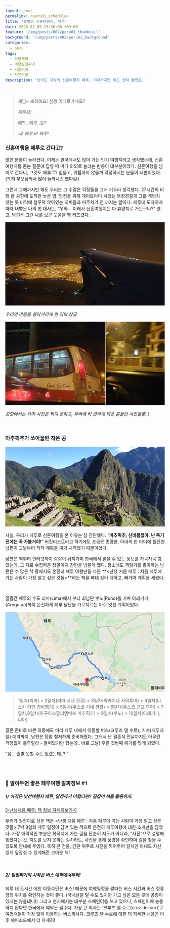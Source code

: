 ```yaml
---
layout: post
permalink: /peru01_schedule/
title: '뜻밖의 신혼여행지, 페루!'
date: 2020-02-09 13:30:00 +09:00
feature: '/img/posts/002/peru01_thumbnail'
background: '/img/posts/002/peru01_background'
categories:
  - peru
tags:
  - 여행계획
  - 여행일정짜기
  - 커플여행
  - 자유여행
description: '난이도 극상의 신혼여행지 페루, 이때까지만 해도 전혀 몰랐죠.'

---
```


> 졔님~ 축하해요! 신행 어디로가세요?
>
> *페루요!*
>
> 에?!.. 페루..요?
>
> *네! 페루요! 페루!*

### 신혼여행을 페루로 간다고?

많은 분들이 놀라셨다. 이제는 한국에서도 많이 가는 인기 여행지라고 생각했는데, 신혼여행지를 묻는 질문에 답할 때 마다 의외로 놀라는 반응이 대부분이었다. 신혼여행을 남미로 간다니, 그것도 페루로? 힘들고, 위험하지 않을까 걱정하시는 분들이 태반이었다. (특히 부모님께서 많이 놀라시긴 했다😥)

그런데 그때까지만 해도 우리는 그 수많은 걱정들을 그저 기우라 생각했다. 27시간의 비행 끝 공항에 도착한 늦은 밤. 안전을 위해 게이트마다 서있는 무장경찰과 그를 게의치 않는 듯 바닥에 철푸덕 앉아있는 히피들과 마주치기 전 까지는 말이다. 페루에 도착하자마자 내뱉은 나의 첫 대사는, “우와... 이래서 신혼여행지는 다 휴양지로 가는구나?” 였고, 남편은 그런 나를 보곤 웃음을 빵 터뜨렸다. 

![페루공항](/img/posts/002/01.jpg)

*우리의 마음을 콩닥거리게 한 리마 상공*

![페루공항](/img/posts/002/02.jpg)

*공항에서는 차마 사진은 찍지 못하고, 우버에 타 급하게 찍은 흔들린 사진들뿐..!*

<br>

### 마추픽추가 쏘아올린 작은 공

![마추픽추](/img/posts/002/03.jpg)

사실, 우리가 페루로 신혼여행을 온 이유는 참 간단했다. “**마추픽추, 신비롭잖아. 난 죽기 전에는 꼭 가볼거야!**” 버킷리스트라고 하기에도 조금은 민망한, 아내의 한 마디에 플랜맨 남편이 그날부터 착착 계획을 짜기 시작했기 때문이었다.

남편은 책부터 인터넷까지 샅샅이 뒤져가며 한국에서 얻을 수 있는 정보를 차곡차곡 쌓았는데, 그 자료 수집력은 정말이지 감탄을 방불케 했다. 평소에도 책읽기를 좋아하는 남편은 수 많은 책 중에서도 온전히 페루 여행만을 다룬 **<난생 처음 페루 : 처음 페루에 가는 사람이 가장 알고 싶은 것들>**라는 책을 뼈대 삼아 더하고, 빼가며 계획을 세웠다.

<br>

열흘간 페루의 수도 리마(Lima)에서 부터 최남단 뿌노(Puno)를 거쳐 아레키파(Arequipa)까지 온전하게 페루 남단을 가로지르는 아주 멋진 계획이었다.

![페루여행루트](/img/posts/002/04.jpg)

> 1일차(리마) > 2일차(리마 시내 관광) > 3일차(와카치나 사막투어) > 4일차(나스카 라인 경비행기) > 5일차(쿠스코 시내 관광) > 6일차(쿠스코 근교 투어) > 7일차,8일차(아구아스깔리엔떼쓰 마추픽추) > 9일차(뿌노) > 10일차(아레키파, 리마)

결혼 준비로 바쁜 와중에도 미리 페루 내에서 이동할 버스(크루즈 델 수르), 기차(페루레일) 예약까지, 남편은 정말 철저하게 준비해줬다. 그래서 난 결혼식 전날까지도 아무런 걱정없이 룰루랄라 - 들떠있기만 했는데.. 바로 그날! 우린 첫번째 위기를 맞게 되었다.

“음... 출발 못할 수도 있겠는데..?!”

<br><br>

### 📌 알아두면 좋은 페루여행 알짜정보 #1

##### 1/ 아직은 낯선여행지 페루, 일정짜기 어렵다면? 길잡이 책을 활용하자. 

[▷난생처음 페루: 책 정보 자세히보기◁](https://book.naver.com/bookdb/book_detail.nhn?bid=13809530)

우리가 길잡이로 삼은 책은 <난생 처음 페루 : 처음 페루에 가는 사람이 가장 알고 싶은 것들> 7박 8일의 페루 일정이 담겨 있는 책으로 온전히 페루여행에 대한 소개만을 담았다. 가장 매력적인 부분은 목적지에 가는 길을 단순히 지도가 아니라, “사진”으로 설명해 놓았다는 것. 지도를 보지 못하는 길치라도, 사진을 통해 풍경을 확인하며 길을 찾을 수 있도록 안내해 두었다. 특히 큰 건물, 간판 위주로 사진을 찍어두어 길치인 아내도 자신있게 앞장설 수 있게해준 고마운 책!

<br>

##### 2/ 일정짜기의 시작은 버스 예약에서부터!

페루 내 도시간 메인 이동수단은 버스! 때문에 여행일정을 짤때는 버스 시간과 버스 정류장의 위치를 확인하는 것이 좋다. (국내선을 탈 수도 있지만 가고 싶은 모든 곳에 공항이 있지는 않을테니!) 그리고 현지에서는 대부분 스페인어를 쓰고 있으니, 스페인어에 능통하지 않다면 한국에서 예약은 필수다. 가장 큰 회사는 ‘크루즈 델 수르(cruz del sur)’로 여행객들이 가장 많이 이용하는 버스회사다. 크루즈 델 수르에 대한 더 자세한 내용은 이후 에피소드에서 더 자세히!<br><br>